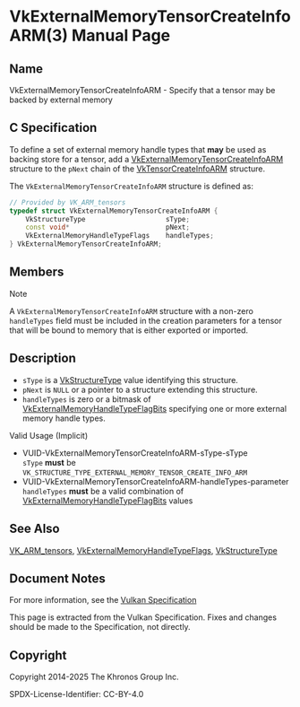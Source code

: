 # VkExternalMemoryTensorCreateInfoARM(3) Manual Page

## Name

VkExternalMemoryTensorCreateInfoARM - Specify that a tensor may be backed by external memory



## [](#_c_specification)C Specification

To define a set of external memory handle types that **may** be used as backing store for a tensor, add a [VkExternalMemoryTensorCreateInfoARM](https://registry.khronos.org/vulkan/specs/latest/man/html/VkExternalMemoryTensorCreateInfoARM.html) structure to the `pNext` chain of the [VkTensorCreateInfoARM](https://registry.khronos.org/vulkan/specs/latest/man/html/VkTensorCreateInfoARM.html) structure.

The `VkExternalMemoryTensorCreateInfoARM` structure is defined as:

```c++
// Provided by VK_ARM_tensors
typedef struct VkExternalMemoryTensorCreateInfoARM {
    VkStructureType                    sType;
    const void*                        pNext;
    VkExternalMemoryHandleTypeFlags    handleTypes;
} VkExternalMemoryTensorCreateInfoARM;
```

## [](#_members)Members

Note

A `VkExternalMemoryTensorCreateInfoARM` structure with a non-zero `handleTypes` field must be included in the creation parameters for a tensor that will be bound to memory that is either exported or imported.

## [](#_description)Description

- `sType` is a [VkStructureType](https://registry.khronos.org/vulkan/specs/latest/man/html/VkStructureType.html) value identifying this structure.
- `pNext` is `NULL` or a pointer to a structure extending this structure.
- `handleTypes` is zero or a bitmask of [VkExternalMemoryHandleTypeFlagBits](https://registry.khronos.org/vulkan/specs/latest/man/html/VkExternalMemoryHandleTypeFlagBits.html) specifying one or more external memory handle types.

Valid Usage (Implicit)

- [](#VUID-VkExternalMemoryTensorCreateInfoARM-sType-sType)VUID-VkExternalMemoryTensorCreateInfoARM-sType-sType  
  `sType` **must** be `VK_STRUCTURE_TYPE_EXTERNAL_MEMORY_TENSOR_CREATE_INFO_ARM`
- [](#VUID-VkExternalMemoryTensorCreateInfoARM-handleTypes-parameter)VUID-VkExternalMemoryTensorCreateInfoARM-handleTypes-parameter  
  `handleTypes` **must** be a valid combination of [VkExternalMemoryHandleTypeFlagBits](https://registry.khronos.org/vulkan/specs/latest/man/html/VkExternalMemoryHandleTypeFlagBits.html) values

## [](#_see_also)See Also

[VK\_ARM\_tensors](https://registry.khronos.org/vulkan/specs/latest/man/html/VK_ARM_tensors.html), [VkExternalMemoryHandleTypeFlags](https://registry.khronos.org/vulkan/specs/latest/man/html/VkExternalMemoryHandleTypeFlags.html), [VkStructureType](https://registry.khronos.org/vulkan/specs/latest/man/html/VkStructureType.html)

## [](#_document_notes)Document Notes

For more information, see the [Vulkan Specification](https://registry.khronos.org/vulkan/specs/latest/html/vkspec.html#VkExternalMemoryTensorCreateInfoARM)

This page is extracted from the Vulkan Specification. Fixes and changes should be made to the Specification, not directly.

## [](#_copyright)Copyright

Copyright 2014-2025 The Khronos Group Inc.

SPDX-License-Identifier: CC-BY-4.0